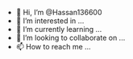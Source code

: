 - 👋 Hi, I’m @Hassan136600
- 👀 I’m interested in ...
- 🌱 I’m currently learning ...
- 💞️ I’m looking to collaborate on ...
- 📫 How to reach me ...

<!---
Hassan136600/Hassan136600 is a ✨ special ✨ repository because its `README.md` (this file) appears on your GitHub profile.
You can click the Preview link to take a look at your changes.
--->
